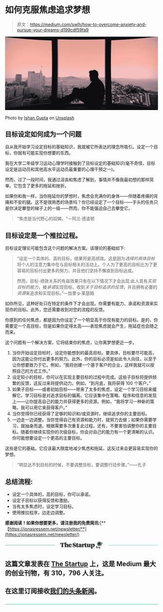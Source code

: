 # 如何克服焦虑追求梦想

> 原文：<https://medium.com/swlh/how-to-overcome-anxiety-and-pursue-your-dreams-d199cdf59fa9>

![](img/6040f3fdf7719878dbb06ff3b34b9125.png)

Photo by [Ishan Gupta](https://unsplash.com/photos/G_9CR6VY2HQ?utm_source=unsplash&utm_medium=referral&utm_content=creditCopyText) on [Unsplash](https://unsplash.com/search/photos/trapped?utm_source=unsplash&utm_medium=referral&utm_content=creditCopyText)

## **目标设定如何成为一个问题**

自从我开始学习设定目标的基础知识，我就被它所表达的理念所吸引。设定一个目标，你就有可能实现你想要的东西。

我在大学二年级学习运动心理学时接触到了目标设定的基础知识(毫不奇怪，目标设定是运动员和其他高水平运动员最重要的心理干预之一)。

然而，过了一段时间，我通过沮丧和焦虑了解到，事情并不像我最初想的那样简单。它包含了更多的拖延和挫折。

如果你和我一样，当你拖延你的梦想时，焦虑会充满你的身体——伴随着疼痛的背痛和不安的腿。这不是很熟悉的场景吗？你已经设定了一个目标——手头的任务只是你决定攀登的梯子上的一级——然而，你不能强迫自己去攀登它。

> "焦虑是当代野心的奴婢。"—阿兰·德波顿

## **目标设定是一个推拉过程。**

目标设定理论可能包含这个问题的解决方案。该理论的基础如下:

> “设定一个具体的、高的目标，结果将是高绩效。这是因为*选择的具体目标*将个人的注意力集中在与目标相关的活动上。个人为了更高的目标比为了更容易的目标付出更多的努力，并且他们坚持不懈直到目标达成。
> 
> 然而，目标-绩效关系的有益效果只有在以下情况下才会出现:此人具有*实现目标的能力*，被*承诺*实现目标，收到*关于目标追求的反馈*，并且拥有必要的*资源*来追求和实现目标。”—加里·p·莱瑟姆

如你所见，这种好处只在特定的条件下才会出现。你需要有能力、承诺和资源来实现你的目标。此外，您还需要收到对您的流程的反馈。

你感到的任何焦虑，都是因为你设定了一个明显高于你现有能力的目标。是的，你需要定一个高目标，但是如果你定得太高——表现焦虑就会产生，拖延症也会随之而来。

这个问题有一个解决方案，它将结束你的焦虑，让你离梦想更近一步。

1.  当你开始设定目标时，设定你能想到的最高目标。要具体，目标要尽可能高，因为这能让你付出更多的努力。此外，你的目标必须是如此令人向往，以至于让你想要致力于它。例如，“我将创建一个基于客户的企业，这样我就可以按照自己的方式工作。”
2.  设定较小的目标，你可以在实现主要目标的过程中完成。这些子目标将提供频繁的反馈，这反过来将提供动力。例如，“到月底，我将获得 100 个客户。”
3.  如果子目标——或者初始目标——带来了太多的焦虑，设定一个学习目标来缓解它。学习目标是对追求目标的偏离。它应该集中在策略、程序和信息的发现上——让你提高自己的能力并获得更多的资源。例如，“我将学习一种新的策略，我可以用它来获得客户。”
4.  当你觉得你已经获得了足够的知识和/或资源时，继续追求你的主要目标。
5.  一边走一边调整。当你觉得自己有资源和能力时，就努力去做；如果你需要学习，就抽身而退。根据需要多次重复此过程。还有，不要害怕调整你的主要目标。随着你继续实现你的次级目标，你会对自己的能力有一个更清晰的认识。你可能想要设定一个更高的主要目标。

这些是它的基础。它应该最大限度地减少焦虑和拖延，这反过来会更容易实现你的梦想。

> “明显达不到目标的时候，不要调整目标，要调整行动步骤。”——孔子

## **总结流程:**

*   设定一个具体的，高的目标，你可以承诺。
*   设定子目标以获得反馈和激励。
*   当有太多焦虑时，设定学习目标。
*   使用推拉程序，边走边调整。

**感谢阅读！如果你想要更多，请注册我的免费简讯:**[**【https://jonasressem.net/newsletter/**](https://jonasressem.net/newsletter/)

[![](img/308a8d84fb9b2fab43d66c117fcc4bb4.png)](https://medium.com/swlh)

## 这篇文章发表在 [The Startup](https://medium.com/swlh) 上，这是 Medium 最大的创业刊物，有 310，796 人关注。

## 在这里订阅接收[我们的头条新闻](http://growthsupply.com/the-startup-newsletter/)。

[![](img/b0164736ea17a63403e660de5dedf91a.png)](https://medium.com/swlh)